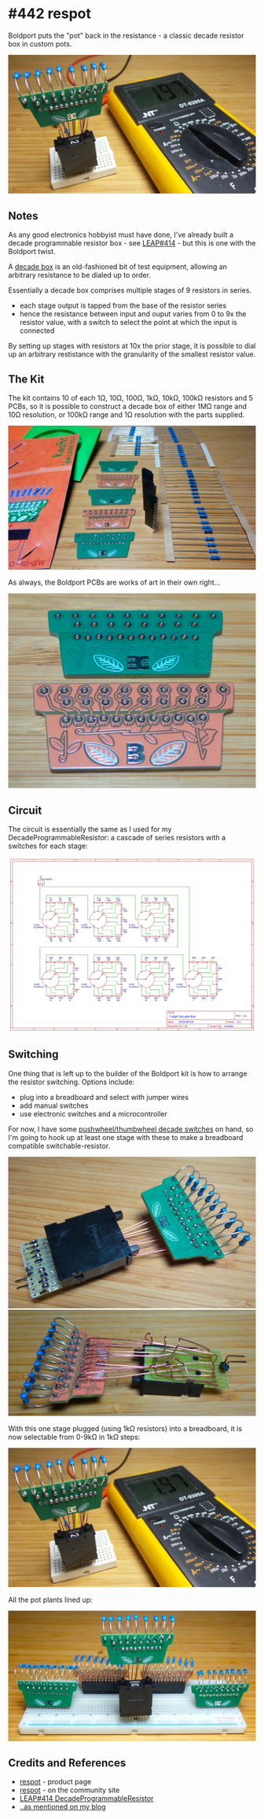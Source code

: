 # #442 respot

Boldport puts the "pot" back in the resistance - a classic decade resistor box in custom pots.

![Build](./assets/respot_build.jpg?raw=true)

## Notes

As any good electronics hobbyist must have done,
I've already built a decade programmable resistor box - see [LEAP#414](../../Electronics101/DecadeProgrammableResistor) -
but this is one with the Boldport twist.

A [decade box](https://en.wikipedia.org/wiki/Decade_box) is an old-fashioned bit of test equipment, allowing
an arbitrary resistance to be dialed up to order.

Essentially a decade box comprises multiple stages of 9 resistors in series.

* each stage output is tapped from the base of the resistor series
* hence the resistance between input and ouput varies from 0 to 9x the resistor value, with a switch to select the point at which the input is connected

By setting up stages with resistors at 10x the prior stage, it is possible to dial up an arbitrary restistance with the granularity of the smallest resistor value.

## The Kit

The kit contains 10 of each 1Ω, 10Ω, 100Ω, 1kΩ, 10kΩ, 100kΩ resistors and 5 PCBs, so it is possible to construct a decade box of either 1MΩ range and 10Ω resolution, or 100kΩ range and 1Ω resolution with the parts supplied.

![kit_parts](./assets/kit_parts.jpg?raw=true)

As always, the Boldport PCBs are works of art in their own right...

![kit_pcb](./assets/kit_pcb.jpg?raw=true)


## Circuit

The circuit is essentially the same as I used for my DecadeProgrammableResistor: a cascade of series resistors with a switches for each stage:

![Schematic](https://github.com/tardate/LittleArduinoProjects/blob/master/Electronics101/DecadeProgrammableResistor/assets/DecadeProgrammableResistor_schematic.png?raw=true)


## Switching

One thing that is left up to the builder of the Boldport kit is how to arrange the resistor switching. Options include:

* plug into a breadboard and select with jumper wires
* add manual switches
* use electronic switches and a microcontroller

For now, I have some
[pushwheel/thumbwheel decade switches](https://www.aliexpress.com/item/UXCELL-10-Pcs-Single-Unit-Pushwheel-Thumbwheel-Switch-Km1-0-9/32804224919.html)
on hand, so I'm going to hook up at least one stage with these to make a breadboard compatible switchable-resistor.

![build_front](./assets/build_front.jpg?raw=true)
![build_rear](./assets/build_rear.jpg?raw=true)

With this one stage plugged (using 1kΩ resistors) into a breadboard, it is now selectable from 0-9kΩ in 1kΩ steps:

![Build](./assets/respot_build.jpg?raw=true)

All the pot plants lined up:

![pot_plants](./assets/pot_plants.jpg?raw=true)



## Credits and References

* [respot](https://www.boldport.com/products/respot/) - product page
* [respot](http://community.boldport.club/projects/p30-respot/) - on the community site
* [LEAP#414 DecadeProgrammableResistor](../../Electronics101/DecadeProgrammableResistor)
* [..as mentioned on my blog](https://blog.tardate.com/2018/12/leap442-boldport-respot.html)
